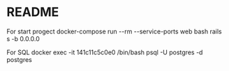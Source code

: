 # README


For start progect
docker-compose run --rm --service-ports web bash
rails s -b 0.0.0.0

For SQL
docker exec -it 141c11c5c0e0 /bin/bash
psql -U postgres -d postgres
